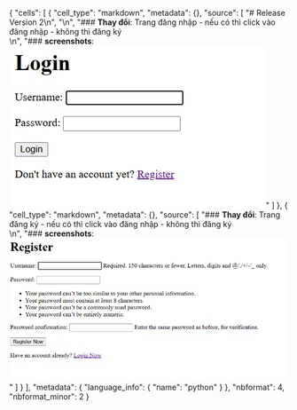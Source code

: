 {
 "cells": [
  {
   "cell_type": "markdown",
   "metadata": {},
   "source": [
    "# Release Version 2\n",
    "\n",
    "### **Thay đổi**: Trang đăng nhập - nếu có thì click vào đăng nhập - không thì đăng ký<br>\n",
    "### **screenshots**: ![alt text](image1.png)"
   ]
  },
  {
   "cell_type": "markdown",
   "metadata": {},
   "source": [
    "### **Thay đổi**: Trang đăng ký - nếu có thì click vào đăng nhập - không thì đăng ký<br>\n",
    "### **screenshots**: ![alt text](image2.png)"
   ]
  }
 ],
 "metadata": {
  "language_info": {
   "name": "python"
  }
 },
 "nbformat": 4,
 "nbformat_minor": 2
}
